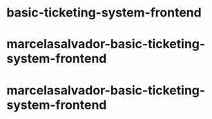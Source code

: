 # basic-ticketing-system-frontend
# marcelasalvador-basic-ticketing-system-frontend
# marcelasalvador-basic-ticketing-system-frontend
